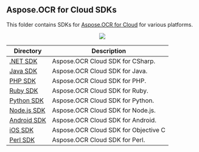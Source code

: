 ## Aspose.OCR for Cloud SDKs
This folder contains SDKs for [Aspose.OCR for Cloud](http://www.aspose.com/cloud/ocr-api.aspx) for various platforms.

<p align="center">
  <a title="Download ZIP" href="https://github.com/aspose-ocr/Aspose.OCR-for-Cloud/archive/master.zip">
     <img src="http://i.imgur.com/hwNhrGZ.png" />
  </a>
</p>

Directory | Description
--------- | -----------
[.NET SDK](Aspose.OCR-Cloud-SDK-for-CSharp) |  Aspose.OCR Cloud SDK for CSharp.
[Java SDK](Aspose.OCR-Cloud-SDK-for-Java)  |  Aspose.OCR Cloud SDK for Java.
[PHP SDK](Aspose.OCR-Cloud-SDK-for-PHP)  |  Aspose.OCR Cloud SDK for PHP.
[Ruby SDK](Aspose.OCR-Cloud-SDK-for-Ruby) |  Aspose.OCR Cloud SDK for Ruby.
[Python SDK](Aspose.OCR-Cloud-SDK-for-Python)  |  Aspose.OCR Cloud SDK for Python.
[Node.js SDK](Aspose.OCR-Cloud-SDK-for-NodeJS) |  Aspose.OCR Cloud SDK for Node.js.
[Android SDK](Aspose.OCR-Cloud-SDK-for-Android) | Aspose.OCR Cloud SDK for Android.
[iOS SDK](/Aspose.OCR-Cloud-SDK-for-Objective-C) | Aspose.OCR Cloud SDK for Objective C
[Perl SDK](Aspose.OCR-Cloud-SDK-for-Perl) |  Aspose.OCR Cloud SDK for Perl.

